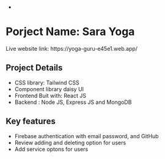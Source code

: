 * 
<h1> Porject Name: Sara Yoga </h1>
<p> Live website link: https://yoga-guru-e45e1.web.app/</p>


<h2> Project Details </h2>

* CSS library: Tailwind CSS
* Component library daisy UI
* Frontend Buit with: React JS
* Backend :  Node JS, Express JS and MongoDB

<h2> Key features </h2>

* Firebase authentication with email password, and GitHub
* Review adding and deleting option for users
* Add service optons for users



